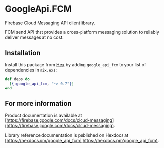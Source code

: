 # GoogleApi.FCM

Firebase Cloud Messaging API client library.

FCM send API that provides a cross-platform messaging solution to reliably deliver messages at no cost.

## Installation

Install this package from [Hex](https://hex.pm) by adding
`google_api_fcm` to your list of dependencies in `mix.exs`:

```elixir
def deps do
  [{:google_api_fcm, "~> 0.7"}]
end
```

## For more information

Product documentation is available at [https://firebase.google.com/docs/cloud-messaging](https://firebase.google.com/docs/cloud-messaging).

Library reference documentation is published on Hexdocs at
[https://hexdocs.pm/google_api_fcm](https://hexdocs.pm/google_api_fcm).
